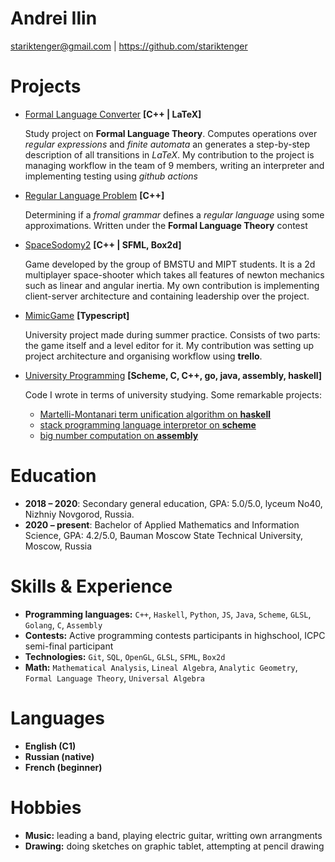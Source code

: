 # Andrei Ilin
stariktenger@gmail.com | https://github.com/stariktenger
# Projects
* [Formal Language Converter](https://github.com/StarikTenger/Chipollino) **[C++ | LaTeX]**

    Study project on **Formal Language Theory**. Computes operations over *regular expressions* and *finite automata* an generates a step-by-step description of all transitions in *LaTeX*. My contribution to the project is managing workflow in the team of 9 members, writing an interpreter and implementing testing using *github actions*

* [Regular Language Problem](https://github.com/StarikTenger/RegularLanguageProblem) **[C++]**

    Determining if a *fromal grammar* defines a *regular language* using some approximations. Written under the **Formal Language Theory** contest

* [SpaceSodomy2](https://github.com/StarikTenger/SpaceSodomy2) **[C++ | SFML, Box2d]**
    
    Game developed by the group of BMSTU and MIPT students. It is a 2d multiplayer space-shooter which takes all features of newton mechanics such as linear and angular inertia.
    My own contribution is implementing client-server architecture and containing leadership over the project.
* [MimicGame](https://github.com/bmstu-iu9/ptp2021-6-2d-game) **[Typescript]**

    University project made during summer practice. Consists of two parts: the game itself and a level editor for it. My contribution was setting up project architecture and organising workflow using **trello**.

* [University Programming](https://github.com/StarikTenger/BMSTU) **[Scheme, C, C++, go, java, assembly, haskell]**

    Code I wrote in terms of university studying. Some remarkable projects:

    * [Martelli-Montanari term unification algorithm on **haskell**](https://github.com/StarikTenger/BMSTU/tree/master/formal-languages/lab1-martelli-montanari)
    * [stack programming language interpretor on **scheme**](https://github.com/StarikTenger/BMSTU/blob/master/scheme-labs/LAB_5.scm)
    * [big number computation on **assembly**](https://github.com/StarikTenger/BMSTU/tree/master/assembler/labs/lab4%2B)

# Education
* **2018 – 2020**: Secondary general education, GPA: 5.0/5.0, lyceum No40, Nizhniy Novgorod,
Russia.
* **2020 – present**: Bachelor of Applied Mathematics and Information Science, GPA: 4.2/5.0, Bauman Moscow
State Technical University, Moscow, Russia

# Skills & Experience
* **Programming languages:** `C++`, `Haskell`, `Python`, `JS`, `Java`, `Scheme`, `GLSL`, `Golang`, `C`, `Assembly`
* **Contests:** Active programming contests participants in highschool, ICPC semi-final participant
* **Technologies:** `Git`, `SQL`, `OpenGL`, `GLSL`, `SFML`, `Box2d`
* **Math:** `Mathematical Analysis`, `Lineal Algebra`, `Analytic Geometry`, `Formal Language Theory`, `Universal Algebra`

# Languages
* **English (C1)**
* **Russian (native)**
* **French (beginner)**

# Hobbies
* **Music:** leading a band, playing electric guitar, writting own arrangments
* **Drawing:** doing sketches on graphic tablet, attempting at pencil drawing